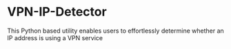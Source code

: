 # VPN-IP-Detector
This Python based utility enables users to effortlessly determine whether an IP address is using a VPN service
